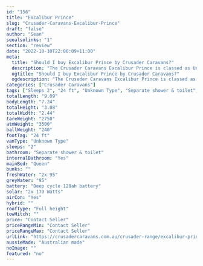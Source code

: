 ```yaml
---
id: "156"
title: "Excalibur Prince"
slug: "Crusader-Caravans-Excalibur-Prince"
draft: "false"
author: "Sean"
seealsolinks: "1"
section: "review"
date: "2022-10-10T22:00:09+11:00"
meta:
  title: "Should I buy Excalibur Prince by Crusader Caravans?"
  description: "The Crusader Caravans Excalibur Prince is classed as Unknown Type, and sleeps 2 people. It is Australian made and comes in at 24 ft. It generally has Separate shower & toilet."
  ogtitle: "Should I buy Excalibur Prince by Crusader Caravans?"
  ogdescription: "The Crusader Caravans Excalibur Prince is classed as Unknown Type, and sleeps 2 people. It is Australian made and comes in at 24 ft. It generally has Separate shower & toilet."
categories: ["Crusader Caravans"]
tags: ["Sleeps 2", "24 ft", "Unknown Type", "Separate shower & toilet", "Full height", "Price Unknown"]
totalLength: "9.09"
bodyLength: "7.24"
totalHeight: "3.08"
totalWidth: "2.44"
tareWeight: "2750"
atmWeight: "3500"
ballWeight: "240"
footTag: "24 ft"
vanType: "Unknown Type"
sleeps: "2"
bathroom: "Separate shower & toilet"
internalBathroom: "Yes"
mainBed: "Queen"
bunks: ""
freshWater: "2x 95"
greyWater: "95"
battery: "Deep cycle 120ah battery"
solar: "2x 170 Watts"
airCon: "Yes"
hybrid: ""
roofType: "Full height"
towHitch: ""
price: "Contact Seller"
priceRangeMin: "Contact Seller"
priceRangeMax: "Contact Seller"
urlLink: "https://crusadercaravans.com.au/crusader-range/excalibur-prince/"
aussieMade: "Australian made"
noImage: ""
featured: "no"
---
```

